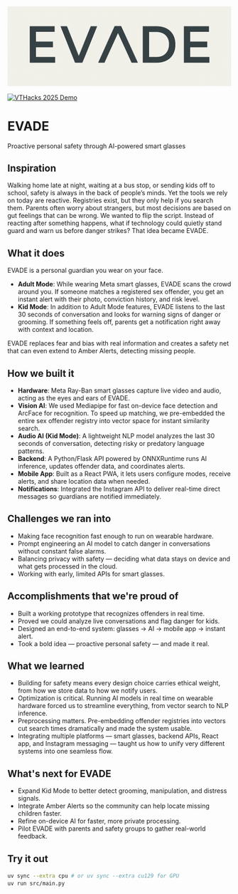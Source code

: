 ![EVADE Logo](frontend/public/name.png)

[![VTHacks 2025 Demo](http://img.youtube.com/vi/0WOYVjff0hk/0.jpg)](https://www.youtube.com/watch?v=0WOYVjff0hk "VTHacks 2025 Demo")

# EVADE

Proactive personal safety through AI-powered smart glasses

## Inspiration

Walking home late at night, waiting at a bus stop, or sending kids off to school, safety is always in the back of people’s minds. Yet the tools we rely on today are reactive. Registries exist, but they only help if you search them. Parents often worry about strangers, but most decisions are based on gut feelings that can be wrong. We wanted to flip the script. Instead of reacting after something happens, what if technology could quietly stand guard and warn us before danger strikes? That idea became EVADE.

## What it does

EVADE is a personal guardian you wear on your face.

- **Adult Mode**: While wearing Meta smart glasses, EVADE scans the crowd around you. If someone matches a registered sex offender, you get an instant alert with their photo, conviction history, and risk level.
- **Kid Mode**: In addition to Adult Mode features, EVADE listens to the last 30 seconds of conversation and looks for warning signs of danger or grooming. If something feels off, parents get a notification right away with context and location.

EVADE replaces fear and bias with real information and creates a safety net that can even extend to Amber Alerts, detecting missing people.

## How we built it

- **Hardware**: Meta Ray-Ban smart glasses capture live video and audio, acting as the eyes and ears of EVADE.
- **Vision AI**: We used Mediapipe for fast on-device face detection and ArcFace for recognition. To speed up matching, we pre-embedded the entire sex offender registry into vector space for instant similarity search.
- **Audio AI (Kid Mode)**: A lightweight NLP model analyzes the last 30 seconds of conversation, detecting risky or predatory language patterns.
- **Backend**: A Python/Flask API powered by ONNXRuntime runs AI inference, updates offender data, and coordinates alerts.
- **Mobile App**: Built as a React PWA, it lets users configure modes, receive alerts, and share location data when needed.
- **Notifications**: Integrated the Instagram API to deliver real-time direct messages so guardians are notified immediately.

## Challenges we ran into

- Making face recognition fast enough to run on wearable hardware.
- Prompt engineering an AI model to catch danger in conversations without constant false alarms.
- Balancing privacy with safety — deciding what data stays on device and what gets processed in the cloud.
- Working with early, limited APIs for smart glasses.

## Accomplishments that we're proud of

- Built a working prototype that recognizes offenders in real time.
- Proved we could analyze live conversations and flag danger for kids.
- Designed an end-to-end system: glasses → AI → mobile app → instant alert.
- Took a bold idea — proactive personal safety — and made it real.

## What we learned

- Building for safety means every design choice carries ethical weight, from how we store data to how we notify users.
- Optimization is critical. Running AI models in real time on wearable hardware forced us to streamline everything, from vector search to NLP inference.
- Preprocessing matters. Pre-embedding offender registries into vectors cut search times dramatically and made the system usable.
- Integrating multiple platforms — smart glasses, backend APIs, React app, and Instagram messaging — taught us how to unify very different systems into one seamless flow.

## What's next for EVADE

- Expand Kid Mode to better detect grooming, manipulation, and distress signals.
- Integrate Amber Alerts so the community can help locate missing children faster.
- Refine on-device AI for faster, more private processing.
- Pilot EVADE with parents and safety groups to gather real-world feedback.

## Try it out

```bash
uv sync --extra cpu # or uv sync --extra cu129 for GPU
uv run src/main.py
```
